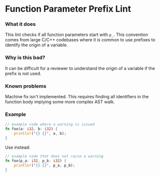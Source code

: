# Function Parameter Prefix Lint

### What it does

This lint checks if all function parameters start with `p_`.
This convention comes from large C/C++ codebases where it is common to use prefixes to identify the origin of a variable.

### Why is this bad?

It can be difficult for a reviewer to understand the origin of a variable if the prefix is not used.

### Known problems
Machine fix isn't implemented.
This requires finding all identifiers in the function body implying some more complex AST walk.

### Example
```rust
// example code where a warning is issued
fn foo(a: i32, b: i32) {
    println!("{} {}", a, b);
}
```
Use instead:
```rust
// example code that does not raise a warning
fn foo(p_a: i32, p_b: i32) {
    println!("{} {}", p_a, p_b);
}
```
